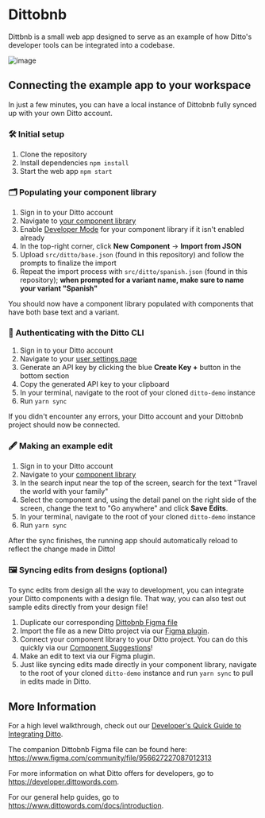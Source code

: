 # Dittobnb

Dittbnb is a small web app designed to serve as an example of how Ditto's developer tools can be integrated into a codebase.

![image](https://user-images.githubusercontent.com/13909354/112368768-aa98f280-8c98-11eb-934e-deba171bb5f0.png)

## Connecting the example app to your workspace

In just a few minutes, you can have a local instance of Dittobnb fully synced up with your own Ditto account.

### 🛠 Initial setup

1. Clone the repository
2. Install dependencies `npm install`
3. Start the web app `npm start`

### 🗂 Populating your component library

1. Sign in to your Ditto account
2. Navigate to [your component library](https://beta.dittowords.com/components/all)
3. Enable [Developer Mode](https://www.dittowords.com/docs/ditto-developer-mode) for your component library if it isn't enabled already
4. In the top-right corner, click **New Component** -> **Import from JSON**
5. Upload `src/ditto/base.json` (found in this repository) and follow the prompts to finalize the import
6. Repeat the import process with `src/ditto/spanish.json` (found in this repository); **when prompted for a variant name, make sure to name your variant "Spanish"**

You should now have a component library populated with components that have both base text and a variant.

### 🔐 Authenticating with the Ditto CLI

1. Sign in to your Ditto account
2. Navigate to your [user settings page](https://beta.dittowords.com/account/user)
3. Generate an API key by clicking the blue **Create Key +** button in the bottom section
4. Copy the generated API key to your clipboard
5. In your terminal, navigate to the root of your cloned `ditto-demo` instance
6. Run `yarn sync`

If you didn't encounter any errors, your Ditto account and your Dittobnb project should now be connected.

### 🖋 Making an example edit 

1. Sign in to your Ditto account
2. Navigate to your [component library](https://beta.dittowords.com/components/all)
3. In the search input near the top of the screen, search for the text "Travel the world with your family"
4. Select the component and, using the detail panel on the right side of the screen, change the text to "Go anywhere" and click **Save Edits**.
5. In your terminal, navigate to the root of your cloned `ditto-demo` instance
6. Run `yarn sync`

After the sync finishes, the running app should automatically reload to reflect the change made in Ditto!

### 🖼 Syncing edits from designs (optional) 

To sync edits from design all the way to development, you can integrate your Ditto components with a design file. That way, you can also test out sample edits directly from your design file!

1. Duplicate our corresponding [Dittobnb Figma file](https://www.figma.com/community/file/956627227087012313)
2. Import the file as a new Ditto project via our [Figma plugin](https://www.figma.com/community/plugin/798826066406007173/%E2%9C%8D%EF%B8%8F-Ditto-%7C-collaborate-on-copy). 
3. Connect your component library to your Ditto project. You can do this quickly via our [Component Suggestions](https://www.dittowords.com/blog/introducing-component-suggestions)! 
4. Make an edit to text via our Figma plugin. 
5. Just like syncing edits made directly in your component library, navigate to the root of your cloned `ditto-demo` instance and run `yarn sync` to pull in edits made in Ditto.

## More Information

For a high level walkthrough, check out our [Developer's Quick Guide to Integrating Ditto](https://www.dittowords.com/blog/a-developers-quick-guide-to-integrating-ditto).

The companion Dittobnb Figma file can be found here: https://www.figma.com/community/file/956627227087012313

For more information on what Ditto offers for developers, go to https://developer.dittowords.com.

For our general help guides, go to https://www.dittowords.com/docs/introduction. 
